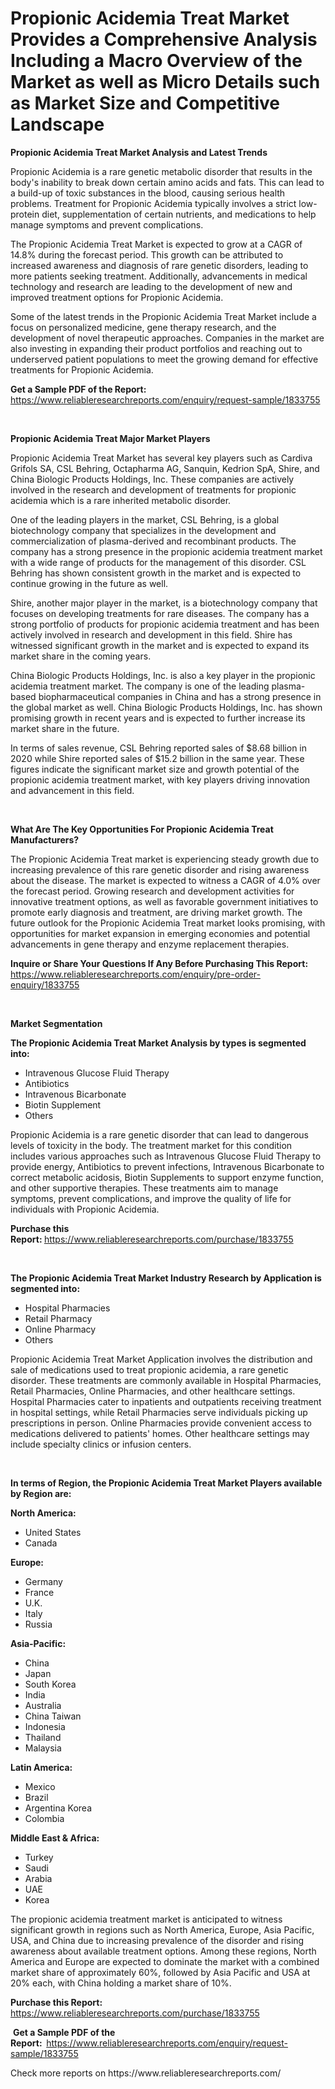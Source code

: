 <p><h1>Propionic Acidemia Treat Market Provides a Comprehensive Analysis Including a Macro Overview of the Market as well as Micro Details such as Market Size and Competitive Landscape</h1></p><p><strong>Propionic Acidemia Treat Market Analysis and Latest Trends</strong></p>
<p><p>Propionic Acidemia is a rare genetic metabolic disorder that results in the body's inability to break down certain amino acids and fats. This can lead to a build-up of toxic substances in the blood, causing serious health problems. Treatment for Propionic Acidemia typically involves a strict low-protein diet, supplementation of certain nutrients, and medications to help manage symptoms and prevent complications.</p><p>The Propionic Acidemia Treat Market is expected to grow at a CAGR of 14.8% during the forecast period. This growth can be attributed to increased awareness and diagnosis of rare genetic disorders, leading to more patients seeking treatment. Additionally, advancements in medical technology and research are leading to the development of new and improved treatment options for Propionic Acidemia.</p><p>Some of the latest trends in the Propionic Acidemia Treat Market include a focus on personalized medicine, gene therapy research, and the development of novel therapeutic approaches. Companies in the market are also investing in expanding their product portfolios and reaching out to underserved patient populations to meet the growing demand for effective treatments for Propionic Acidemia.</p></p>
<p><strong>Get a Sample PDF of the Report:&nbsp;</strong> <a href="https://www.reliableresearchreports.com/enquiry/request-sample/1833755">https://www.reliableresearchreports.com/enquiry/request-sample/1833755</a></p>
<p>&nbsp;</p>
<p><strong>Propionic Acidemia Treat Major Market Players</strong></p>
<p><p>Propionic Acidemia Treat Market has several key players such as Cardiva Grifols SA, CSL Behring, Octapharma AG, Sanquin, Kedrion SpA, Shire, and China Biologic Products Holdings, Inc. These companies are actively involved in the research and development of treatments for propionic acidemia which is a rare inherited metabolic disorder.</p><p>One of the leading players in the market, CSL Behring, is a global biotechnology company that specializes in the development and commercialization of plasma-derived and recombinant products. The company has a strong presence in the propionic acidemia treatment market with a wide range of products for the management of this disorder. CSL Behring has shown consistent growth in the market and is expected to continue growing in the future as well.</p><p>Shire, another major player in the market, is a biotechnology company that focuses on developing treatments for rare diseases. The company has a strong portfolio of products for propionic acidemia treatment and has been actively involved in research and development in this field. Shire has witnessed significant growth in the market and is expected to expand its market share in the coming years.</p><p>China Biologic Products Holdings, Inc. is also a key player in the propionic acidemia treatment market. The company is one of the leading plasma-based biopharmaceutical companies in China and has a strong presence in the global market as well. China Biologic Products Holdings, Inc. has shown promising growth in recent years and is expected to further increase its market share in the future.</p><p>In terms of sales revenue, CSL Behring reported sales of $8.68 billion in 2020 while Shire reported sales of $15.2 billion in the same year. These figures indicate the significant market size and growth potential of the propionic acidemia treatment market, with key players driving innovation and advancement in this field.</p></p>
<p>&nbsp;</p>
<p><strong>What Are The Key Opportunities For Propionic Acidemia Treat Manufacturers?</strong></p>
<p><p>The Propionic Acidemia Treat market is experiencing steady growth due to increasing prevalence of this rare genetic disorder and rising awareness about the disease. The market is expected to witness a CAGR of 4.0% over the forecast period. Growing research and development activities for innovative treatment options, as well as favorable government initiatives to promote early diagnosis and treatment, are driving market growth. The future outlook for the Propionic Acidemia Treat market looks promising, with opportunities for market expansion in emerging economies and potential advancements in gene therapy and enzyme replacement therapies.</p></p>
<p><strong>Inquire or Share Your Questions If Any Before Purchasing This Report:</strong> <a href="https://www.reliableresearchreports.com/enquiry/pre-order-enquiry/1833755">https://www.reliableresearchreports.com/enquiry/pre-order-enquiry/1833755</a></p>
<p>&nbsp;</p>
<p><strong>Market Segmentation</strong></p>
<p><strong>The Propionic Acidemia Treat Market Analysis by types is segmented into:</strong></p>
<p><ul><li>Intravenous Glucose Fluid Therapy</li><li>Antibiotics</li><li>Intravenous Bicarbonate</li><li>Biotin Supplement</li><li>Others</li></ul></p>
<p><p>Propionic Acidemia is a rare genetic disorder that can lead to dangerous levels of toxicity in the body. The treatment market for this condition includes various approaches such as Intravenous Glucose Fluid Therapy to provide energy, Antibiotics to prevent infections, Intravenous Bicarbonate to correct metabolic acidosis, Biotin Supplements to support enzyme function, and other supportive therapies. These treatments aim to manage symptoms, prevent complications, and improve the quality of life for individuals with Propionic Acidemia.</p></p>
<p><strong>Purchase this Report:&nbsp;</strong><a href="https://www.reliableresearchreports.com/purchase/1833755">https://www.reliableresearchreports.com/purchase/1833755</a></p>
<p>&nbsp;</p>
<p><strong>The Propionic Acidemia Treat Market Industry Research by Application is segmented into:</strong></p>
<p><ul><li>Hospital Pharmacies</li><li>Retail Pharmacy</li><li>Online Pharmacy</li><li>Others</li></ul></p>
<p><p>Propionic Acidemia Treat Market Application involves the distribution and sale of medications used to treat propionic acidemia, a rare genetic disorder. These treatments are commonly available in Hospital Pharmacies, Retail Pharmacies, Online Pharmacies, and other healthcare settings. Hospital Pharmacies cater to inpatients and outpatients receiving treatment in hospital settings, while Retail Pharmacies serve individuals picking up prescriptions in person. Online Pharmacies provide convenient access to medications delivered to patients' homes. Other healthcare settings may include specialty clinics or infusion centers.</p></p>
<p>&nbsp;</p>
<p><strong>In terms of Region, the Propionic Acidemia Treat Market Players available by Region are:</strong></p>
<p>
    <p> <strong> North America: </strong>
        <ul>
            <li>United States</li>
            <li>Canada</li>
        </ul>
        </p> 
    <p> <strong> Europe: </strong>
        <ul>
            <li>Germany</li>
            <li>France</li>
            <li>U.K.</li>
            <li>Italy</li>
            <li>Russia</li>
        </ul>
        </p> 
    <p> <strong> Asia-Pacific: </strong>
        <ul>
            <li>China</li>
            <li>Japan</li>
            <li>South Korea</li>
            <li>India</li>
            <li>Australia</li>
            <li>China Taiwan</li>
            <li>Indonesia</li>
            <li>Thailand</li>
            <li>Malaysia</li>
        </ul>
        </p> 
    <p> <strong> Latin America: </strong>
        <ul>
            <li>Mexico</li>
            <li>Brazil</li>
            <li>Argentina Korea</li>
            <li>Colombia</li>
        </ul>
        </p> 
    <p> <strong> Middle East & Africa: </strong>
        <ul>
            <li>Turkey</li>
            <li>Saudi</li>
            <li>Arabia</li>
            <li>UAE</li>
            <li>Korea</li>
        </ul>
    </p>
    </p>
<p><p>The propionic acidemia treatment market is anticipated to witness significant growth in regions such as North America, Europe, Asia Pacific, USA, and China due to increasing prevalence of the disorder and rising awareness about available treatment options. Among these regions, North America and Europe are expected to dominate the market with a combined market share of approximately 60%, followed by Asia Pacific and USA at 20% each, with China holding a market share of 10%.</p></p>
<p><strong>Purchase this Report: </strong><a href="https://www.reliableresearchreports.com/purchase/1833755">https://www.reliableresearchreports.com/purchase/1833755</a></p>
<p>&nbsp;<strong>Get a Sample PDF of the Report:&nbsp;&nbsp;</strong><a href="https://www.reliableresearchreports.com/enquiry/request-sample/1833755">https://www.reliableresearchreports.com/enquiry/request-sample/1833755</a></p>
<p><strong></strong></p>
<p>Check more reports on https://www.reliableresearchreports.com/</p>